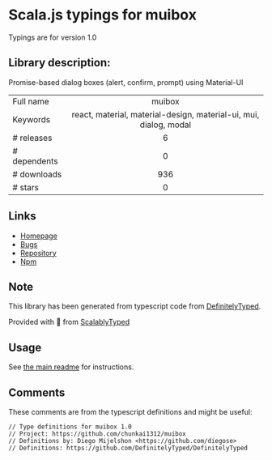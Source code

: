 
# Scala.js typings for muibox

Typings are for version 1.0

## Library description:
Promise-based dialog boxes (alert, confirm, prompt) using Material-UI

|                    |                 |
| ------------------ | :-------------: |
| Full name          | muibox |
| Keywords           | react, material, material-design, material-ui, mui, dialog, modal |
| # releases         | 6 |
| # dependents       | 0 |
| # downloads        | 936 |
| # stars            | 0 |

## Links
- [Homepage](https://github.com/chunkai1312/muibox#readme)
- [Bugs](https://github.com/chunkai1312/muibox/issues)
- [Repository](https://github.com/chunkai1312/muibox)
- [Npm](https://www.npmjs.com/package/muibox)
    


## Note
This library has been generated from typescript code from [DefinitelyTyped](https://definitelytyped.org).

Provided with :purple_heart: from [ScalablyTyped](https://github.com/oyvindberg/ScalablyTyped)

## Usage
See [the main readme](../../readme.md) for instructions.

## Comments

These comments are from the typescript definitions and might be useful:
```
// Type definitions for muibox 1.0
// Project: https://github.com/chunkai1312/muibox
// Definitions by: Diego Mijelshon <https://github.com/diegose>
// Definitions: https://github.com/DefinitelyTyped/DefinitelyTyped

```

